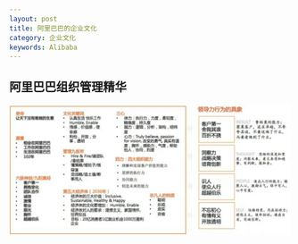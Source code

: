 ```yaml
---
layout: post
title: 阿里巴巴的企业文化
category: 企业文化
keywords: Alibaba
--- 
```


## 阿里巴巴组织管理精华

![](/images/alibaba_culture.jpeg)